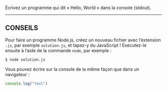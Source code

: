 Écrivez un programme qui dit « Hello, World » dans la console (stdout).

---

## CONSEILS

Pour faire un programme Node.js, créez un nouveau fichier avec l’extension
`.js`, par exemple `solution.js`, et tapez-y du JavaScript !  Exécutez-le
ensuite à l’aide de la commande `node`, par exemple :

```sh
$ node solution.js
```

Vous pouvez écrire sur la console de la même façon que dans un navigateur :

```js
console.log("text")
```

